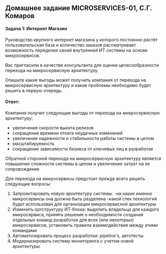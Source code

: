 ## Домашнее задание MICROSERVICES-01, С.Г. Комаров

#### Задача 1: Интернет Магазин

Руководство крупного интернет магазина у которого постоянно растёт пользовательская база и количество заказов рассматривает возможность переделки своей внутренней ИТ системы на основе микросервисов. 

Вас пригласили в качестве консультанта для оценки целесообразности перехода на микросервисную архитектуру. 

Опишите какие выгоды может получить компания от перехода на микросервисную архитектуру и какие проблемы необходимо будет решить в первую очередь.

#### Ответ:

Компания получит следующие выгоды от перехода на микросервисную архитектуру:

- увеличение скорости выката релизов
- сокращение времени отката неудачных изменений
- увеличение надежности и стабильности работы системы в целом
- масштабируемость
- сокращение зависимости бизнеса от ключевых лиц в разработке

Обратной стороной перехода на микросервисную архитектуру является повышение сложности системы в целом и увеличение затрат на ее сопровождение

Для перехода на микросервисы предстоит прежде всего решить следующие вопросы:

1. Запроектировать новую архитектуру системы: 
    -на какие именно микросервисы она должна быть разделена
    -какой стек технологий будет использован для организации микросервисной архитектуры
2. Изменить оргструктуру ИТ-блока: выделить владельца для каждого микросервиса, принять решение о необходимости создания отдельных команд разработки для всех (или некоторых) микросервисов, установить правила взаимодействия между этими командами
3. Автоматизировать процесс разработки: pipeline's, автотесты
4. Модернизировать систему мониторинга с учетом новой архитектуры
